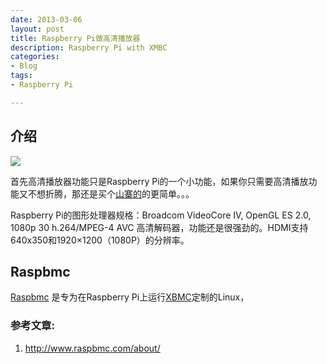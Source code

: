 ```yaml
---
date: 2013-03-06
layout: post
title: Raspberry Pi做高清播放器
description: Raspberry Pi with XMBC
categories:
- Blog
tags:
- Raspberry Pi

---
```


## 介绍

<img src="http://xbmc.org/wp-content/uploads/2012/12/xbmc-frodo-announce-v3_680.jpg"/>

首先高清播放器功能只是Raspberry Pi的一个小功能，如果你只需要高清播放功能又不想折腾，那还是买个[山寨的](http://s.taobao.com/search?q=%B8%DF%C7%E5%B2%A5%B7%C5%C6%F7&commend=all&ssid=s5-e&search_type=item&sourceId=tb.index&initiative_id=tbindexz_20130306)的更简单。。。

Raspberry Pi的图形处理器规格：Broadcom VideoCore IV, OpenGL ES 2.0, 1080p 30 h.264/MPEG-4 AVC 高清解码器，功能还是很强劲的。HDMI支持640x350和1920×1200（1080P）的分辨率。


## Raspbmc

[Raspbmc](http://www.raspbmc.com/) 是专为在Raspberry Pi上运行[XBMC](http://xbmc.org)定制的Linux，


### 参考文章:

1. http://www.raspbmc.com/about/
